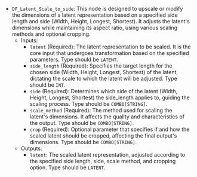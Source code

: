 - `DF_Latent_Scale_to_side`: This node is designed to upscale or modify the dimensions of a latent representation based on a specified side length and side (Width, Height, Longest, Shortest). It adjusts the latent's dimensions while maintaining its aspect ratio, using various scaling methods and optional cropping.
    - Inputs:
        - `latent` (Required): The latent representation to be scaled. It is the core input that undergoes transformation based on the specified parameters. Type should be `LATENT`.
        - `side_length` (Required): Specifies the target length for the chosen side (Width, Height, Longest, Shortest) of the latent, dictating the scale to which the latent will be adjusted. Type should be `INT`.
        - `side` (Required): Determines which side of the latent (Width, Height, Longest, Shortest) the side_length applies to, guiding the scaling process. Type should be `COMBO[STRING]`.
        - `scale_method` (Required): The method used for scaling the latent's dimensions. It affects the quality and characteristics of the output. Type should be `COMBO[STRING]`.
        - `crop` (Required): Optional parameter that specifies if and how the scaled latent should be cropped, affecting the final output's dimensions. Type should be `COMBO[STRING]`.
    - Outputs:
        - `latent`: The scaled latent representation, adjusted according to the specified side length, side, scale method, and cropping option. Type should be `LATENT`.
